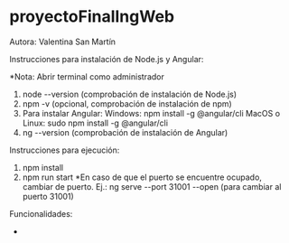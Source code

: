 # proyectoFinalIngWeb

Autora: Valentina San Martín


Instrucciones para instalación de Node.js y Angular:

*Nota: Abrir terminal como administrador
1. node --version (comprobación de instalación de Node.js)
2. npm -v (opcional, comprobación de instalación de npm)
3. Para instalar Angular:
      Windows: npm install -g @angular/cli
      MacOS o Linux: sudo npm install -g @angular/cli
4. ng --version (comprobación de instalación de Angular)


Instrucciones para ejecución:

1. npm install
2. npm run start
   *En caso de que el puerto se encuentre ocupado, cambiar de puerto.
    Ej.: ng serve --port 31001 --open (para cambiar al puerto 31001)


Funcionalidades:

  -
